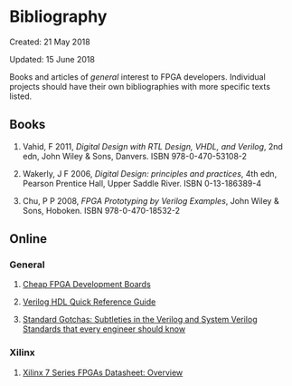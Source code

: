 # Bibliography

Created: 21 May 2018

Updated: 15 June 2018

Books and articles of *general* interest to FPGA developers.
Individual projects should have their own bibliographies with more
specific texts listed.

## Books

1. Vahid, F 2011, *Digital Design with RTL Design, VHDL, and Verilog*, 2nd edn, John Wiley & Sons, Danvers. ISBN 978-0-470-53108-2

1. Wakerly, J F 2006, *Digital Design: principles and practices*, 4th edn, Pearson Prentice Hall, Upper Saddle River. ISBN 0-13-186389-4

1. Chu, P P 2008, *FPGA Prototyping by Verilog Examples*, John Wiley & Sons, Hoboken. ISBN 978-0-470-18532-2

## Online

### General

1. [Cheap FPGA Development Boards](https://joelw.id.au/FPGA/CheapFPGADevelopmentBoards)

1. [Verilog HDL Quick Reference Guide](http://sutherland-hdl.com/pdfs/verilog_2001_ref_guide.pdf)

1. [Standard Gotchas: Subtleties in the Verilog and System Verilog Standards that every engineer should know](http://www.lcdm-eng.com/papers/snug06_Verilog%20Gotchas%20Part1.pdf)

### Xilinx

1. [Xilinx 7 Series FPGAs Datasheet: Overview](https://www.xilinx.com/support/documentation/data_sheets/ds180_7Series_Overview.pdf)
